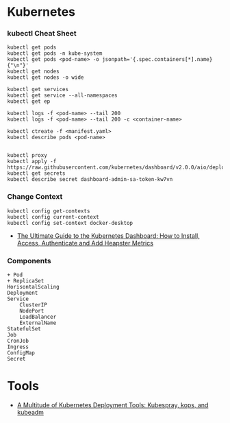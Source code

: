 # Kubernetes

### kubectl Cheat Sheet
```
kubectl get pods
kubectl get pods -n kube-system
kubectl get pods <pod-name> -o jsonpath='{.spec.containers[*].name}{"\n"}'
kubectl get nodes
kubectl get nodes -o wide

kubectl get services
kubectl get service --all-namespaces
kubectl get ep

kubectl logs -f <pod-name> --tail 200
kubectl logs -f <pod-name> --tail 200 -c <container-name>

kubectl ctreate -f <manifest.yaml>
kubectl describe pods <pod-name>


kubectl proxy
kubectl apply -f https://raw.githubusercontent.com/kubernetes/dashboard/v2.0.0/aio/deploy/recommended.yaml
kubectl get secrets
kubectl describe secret dashboard-admin-sa-token-kw7vn
```

### Change Context
```
kubectl config get-contexts
kubectl config current-context
kubectl config set-context docker-desktop
```

- [The Ultimate Guide to the Kubernetes Dashboard: How to Install, Access, Authenticate and Add Heapster Metrics](https://www.replex.io/blog/how-to-install-access-and-add-heapster-metrics-to-the-kubernetes-dashboard)


### Components
```
+ Pod
+ ReplicaSet
HorisontalScaling
Deployment
Service
    ClusterIP
    NodePort
    LoadBalancer
    ExternalName
StatefulSet
Job
CronJob
Ingress
ConfigMap
Secret
```

# Tools
- [A Multitude of Kubernetes Deployment Tools: Kubespray, kops, and kubeadm](https://www.altoros.com/blog/a-multitude-of-kubernetes-deployment-tools-kubespray-kops-and-kubeadm/)
